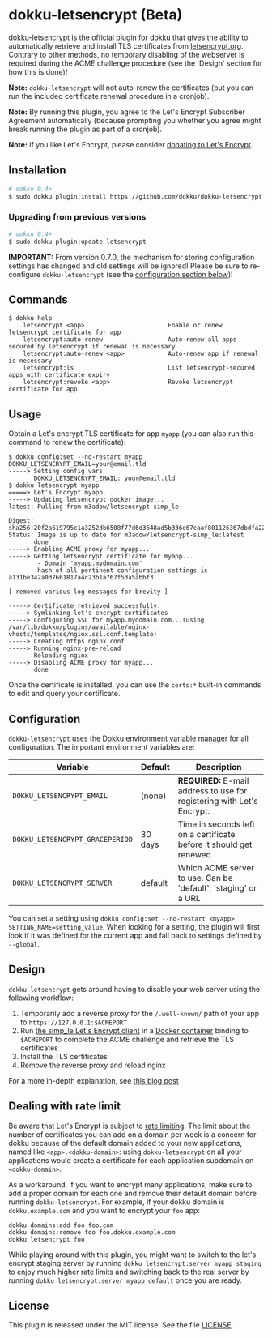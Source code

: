 # dokku-letsencrypt (Beta)

dokku-letsencrypt is the official plugin for [dokku][dokku] that gives the ability to automatically retrieve and install TLS certificates from [letsencrypt.org](https://letsencrypt.org). Contrary to other methods, no temporary disabling of the webserver is required during the ACME challenge procedure (see the 'Design' section for how this is done)!

**Note:** `dokku-letsencrypt` will not auto-renew the certificates (but you can run the included certificate renewal procedure in a cronjob).

**Note:** By running this plugin, you agree to the Let's Encrypt Subscriber Agreement automatically (because prompting you whether you agree might break running the plugin as part of a cronjob).

**Note:** If you like Let's Encrypt, please consider [donating to Let's Encrypt](https://letsencrypt.org/donate).

## Installation

```sh
# dokku 0.4+
$ sudo dokku plugin:install https://github.com/dokku/dokku-letsencrypt.git
```

### Upgrading from previous versions

```sh
# dokku 0.4+
$ sudo dokku plugin:update letsencrypt
```

**IMPORTANT:** From version 0.7.0, the mechanism for storing configuration settings has changed and old settings will be ignored! Please be sure to re-configure `dokku-letsencrypt` (see the [configuration section below](#configuration))!

## Commands

```
$ dokku help
    letsencrypt <app>                       Enable or renew letsencrypt certificate for app
    letsencrypt:auto-renew                  Auto-renew all apps secured by letsencrypt if renewal is necessary
    letsencrypt:auto-renew <app>            Auto-renew app if renewal is necessary
    letsencrypt:ls                          List letsencrypt-secured apps with certificate expiry
    letsencrypt:revoke <app>                Revoke letsencrypt certificate for app
```

## Usage

Obtain a Let's encrypt TLS certificate for app `myapp` (you can also run this command to renew the certificate):

```
$ dokku config:set --no-restart myapp DOKKU_LETSENCRYPT_EMAIL=your@email.tld
-----> Setting config vars
       DOKKU_LETSENCRYPT_EMAIL: your@email.tld
$ dokku letsencrypt myapp
=====> Let's Encrypt myapp...
-----> Updating letsencrypt docker image...
latest: Pulling from m3adow/letsencrypt-simp_le

Digest: sha256:20f2a619795c1a3252db6508f77d6d3648ad5b336e67caaf801126367dbdfa22
Status: Image is up to date for m3adow/letsencrypt-simp_le:latest
       done
-----> Enabling ACME proxy for myapp...
-----> Getting letsencrypt certificate for myapp...
        - Domain 'myapp.mydomain.com'
        hash of all pertinent configuration settings is a131be342a0d7661817a4c23b1a767f5da5abbf3

[ removed various log messages for brevity ]

-----> Certificate retrieved successfully.
-----> Symlinking let's encrypt certificates
-----> Configuring SSL for myapp.mydomain.com...(using /var/lib/dokku/plugins/available/nginx-vhosts/templates/nginx.ssl.conf.template)
-----> Creating https nginx.conf
-----> Running nginx-pre-reload
       Reloading nginx
-----> Disabling ACME proxy for myapp...
       done
```

Once the certificate is installed, you can use the `certs:*` built-in commands to edit and query your certificate.

## Configuration
`dokku-letsencrypt` uses the [Dokku environment variable manager](http://dokku.viewdocs.io/dokku/configuration-management/) for all configuration. The important environment variables are:

Variable                        | Default     | Description
--------------------------------|-------------|-------------------------------------------------------------------------
`DOKKU_LETSENCRYPT_EMAIL`       | (none)      | **REQUIRED:** E-mail address to use for registering with Let's Encrypt.
`DOKKU_LETSENCRYPT_GRACEPERIOD` | 30 days     | Time in seconds left on a certificate before it should get renewed
`DOKKU_LETSENCRYPT_SERVER`      | default     | Which ACME server to use. Can be 'default', 'staging' or a URL

You can set a setting using `dokku config:set --no-restart <myapp> SETTING_NAME=setting_value`. When looking for a setting, the plugin will first look if it was defined for the current app and fall back to settings defined by `--global`.

## Design

`dokku-letsencrypt` gets around having to disable your web server using the following workflow:

  1. Temporarily add a reverse proxy for the `/.well-known/` path of your app to `https://127.0.0.1:$ACMEPORT`
  2. Run [the simp_le Let's Encrypt client](https://github.com/kuba/simp_le) in a [Docker container](https://hub.docker.com/r/m3adow/letsencrypt-simp_le) binding to `$ACMEPORT` to complete the ACME challenge and retrieve the TLS certificates
  3. Install the TLS certificates
  4. Remove the reverse proxy and reload nginx

For a more in-depth explanation, see [this blog post](https://blog.semicolonsoftware.de/securing-dokku-with-lets-encrypt-tls-certificates/)


## Dealing with rate limit

Be aware that Let's Encrypt is subject to [rate limiting](https://community.letsencrypt.org/t/rate-limits-for-lets-encrypt/6769). The limit about the number of certificates you can add on a domain per week is a concern for dokku because of the default domain added to your new applications, named like `<app>.<dokku-domain>`: using `dokku-letsencrypt` on all your applications would create a certificate for each application subdomain on `<dokku-domain>`.

As a workaround, if you want to encrypt many applications, make sure to add a proper domain for each one and remove their default domain before running `dokku-letsencrypt`. For example, if your dokku domain is `dokku.example.com` and you want to encrypt your `foo` app:

```
dokku domains:add foo foo.com
dokku domains:remove foo foo.dokku.example.com
dokku letsencrypt foo
```

While playing around with this plugin, you might want to switch to the let's encrypt staging server by running `dokku letsencrypt:server myapp staging` to enjoy much higher rate limits and switching back to the real server by running `dokku letsencrypt:server myapp default` once you are ready.

## License

This plugin is released under the MIT license. See the file [LICENSE](LICENSE).

[dokku]: https://github.com/progrium/dokku
